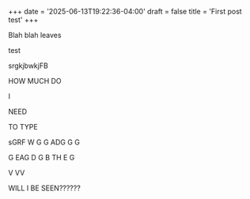+++
date = '2025-06-13T19:22:36-04:00'
draft = false
title = 'First post test'
+++

Blah blah leaves

test

srgkjbwkjFB

HOW MUCH DO 

I

NEED

TO TYPE 

sGRF
 W
 G
 G
 ADG
 G
 G


 G
 EAG
 D
 G
 B
 TH
 E
 G







 V
 VV




 WILL I BE SEEN??????